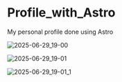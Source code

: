 # Profile_with_Astro
My personal profile done using Astro

![2025-06-29_19-00](https://github.com/user-attachments/assets/2b3c4711-335d-4ff9-90b6-8d24194a09d6)

![2025-06-29_19-01](https://github.com/user-attachments/assets/cf4b0d7b-b81e-4e71-9304-fbee273de568)

![2025-06-29_19-01_1](https://github.com/user-attachments/assets/8fa1f07f-394a-47b5-bf31-d7a4f721791b)
